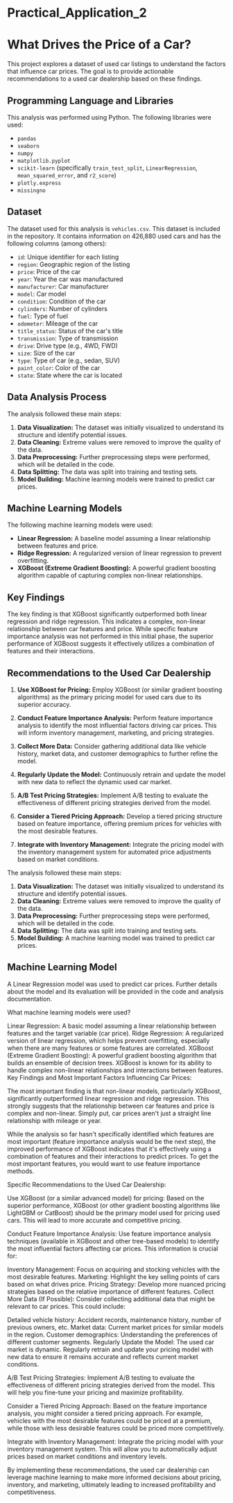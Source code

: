 # Practical_Application_2

# What Drives the Price of a Car?

This project explores a dataset of used car listings to understand the factors that influence car prices.  The goal is to provide actionable recommendations to a used car dealership based on these findings.

## Programming Language and Libraries

This analysis was performed using Python. The following libraries were used:

*   `pandas`
*   `seaborn`
*   `numpy`
*   `matplotlib.pyplot`
*   `scikit-learn` (specifically `train_test_split`, `LinearRegression`, `mean_squared_error`, and `r2_score`)
*   `plotly.express`
*   `missingno`

## Dataset

The dataset used for this analysis is `vehicles.csv`. This dataset is included in the repository. It contains information on 426,880 used cars and has the following columns (among others):

*   `id`: Unique identifier for each listing
*   `region`: Geographic region of the listing
*   `price`: Price of the car
*   `year`: Year the car was manufactured
*   `manufacturer`: Car manufacturer
*   `model`: Car model
*   `condition`: Condition of the car
*   `cylinders`: Number of cylinders
*   `fuel`: Type of fuel
*   `odometer`: Mileage of the car
*   `title_status`: Status of the car's title
*   `transmission`: Type of transmission
*   `drive`: Drive type (e.g., 4WD, FWD)
*   `size`: Size of the car
*   `type`: Type of car (e.g., sedan, SUV)
*   `paint_color`: Color of the car
*   `state`: State where the car is located

## Data Analysis Process


The analysis followed these main steps:

1.  **Data Visualization:** The dataset was initially visualized to understand its structure and identify potential issues.
2.  **Data Cleaning:** Extreme values were removed to improve the quality of the data.
3.  **Data Preprocessing:** Further preprocessing steps were performed, which will be detailed in the code.
4.  **Data Splitting:** The data was split into training and testing sets.
5.  **Model Building:** Machine learning models were trained to predict car prices.

## Machine Learning Models

The following machine learning models were used:

*   **Linear Regression:** A baseline model assuming a linear relationship between features and price.
*   **Ridge Regression:** A regularized version of linear regression to prevent overfitting.
*   **XGBoost (Extreme Gradient Boosting):** A powerful gradient boosting algorithm capable of capturing complex non-linear relationships.

## Key Findings

The key finding is that XGBoost significantly outperformed both linear regression and ridge regression. This indicates a complex, non-linear relationship between car features and price.  While specific feature importance analysis was not performed in this initial phase, the superior performance of XGBoost suggests it effectively utilizes a combination of features and their interactions.

## Recommendations to the Used Car Dealership

1.  **Use XGBoost for Pricing:** Employ XGBoost (or similar gradient boosting algorithms) as the primary pricing model for used cars due to its superior accuracy.

2.  **Conduct Feature Importance Analysis:** Perform feature importance analysis to identify the most influential factors driving car prices. This will inform inventory management, marketing, and pricing strategies.

3.  **Collect More Data:** Consider gathering additional data like vehicle history, market data, and customer demographics to further refine the model.

4.  **Regularly Update the Model:** Continuously retrain and update the model with new data to reflect the dynamic used car market.

5.  **A/B Test Pricing Strategies:** Implement A/B testing to evaluate the effectiveness of different pricing strategies derived from the model.

6.  **Consider a Tiered Pricing Approach:** Develop a tiered pricing structure based on feature importance, offering premium prices for vehicles with the most desirable features.

7.  **Integrate with Inventory Management:** Integrate the pricing model with the inventory management system for automated price adjustments based on market conditions.


The analysis followed these main steps:

1.  **Data Visualization:** The dataset was initially visualized to understand its structure and identify potential issues.
2.  **Data Cleaning:** Extreme values were removed to improve the quality of the data.
3.  **Data Preprocessing:** Further preprocessing steps were performed, which will be detailed in the code.
4.  **Data Splitting:** The data was split into training and testing sets.
5.  **Model Building:** A machine learning model was trained to predict car prices.

## Machine Learning Model

A Linear Regression model was used to predict car prices.  Further details about the model and its evaluation will be provided in the code and analysis documentation.

What machine learning models were used?

Linear Regression: A basic model assuming a linear relationship between features and the target variable (car price).
Ridge Regression: A regularized version of linear regression, which helps prevent overfitting, especially when there are many features or some features are correlated.
XGBoost (Extreme Gradient Boosting): A powerful gradient boosting algorithm that builds an ensemble of decision trees. XGBoost is known for its ability to handle complex non-linear relationships and interactions between features.
Key Findings and Most Important Factors Influencing Car Prices:

The most important finding is that non-linear models, particularly XGBoost, significantly outperformed linear regression and ridge regression. This strongly suggests that the relationship between car features and price is complex and non-linear.  Simply put, car prices aren't just a straight line relationship with mileage or year.

While the analysis so far hasn't specifically identified which features are most important (feature importance analysis would be the next step), the improved performance of XGBoost indicates that it's effectively using a combination of features and their interactions to predict prices.  To get the most important features, you would want to use feature importance methods.

Specific Recommendations to the Used Car Dealership:

Use XGBoost (or a similar advanced model) for pricing:  Based on the superior performance, XGBoost (or other gradient boosting algorithms like LightGBM or CatBoost) should be the primary model used for pricing used cars.  This will lead to more accurate and competitive pricing.

Conduct Feature Importance Analysis:  Use feature importance analysis techniques (available in XGBoost and other tree-based models) to identify the most influential factors affecting car prices. This information is crucial for:

Inventory Management: Focus on acquiring and stocking vehicles with the most desirable features.
Marketing: Highlight the key selling points of cars based on what drives price.
Pricing Strategy: Develop more nuanced pricing strategies based on the relative importance of different features.
Collect More Data (If Possible):  Consider collecting additional data that might be relevant to car prices.  This could include:

Detailed vehicle history: Accident records, maintenance history, number of previous owners, etc.
Market data: Current market prices for similar models in the region.
Customer demographics: Understanding the preferences of different customer segments.
Regularly Update the Model:  The used car market is dynamic.  Regularly retrain and update your pricing model with new data to ensure it remains accurate and reflects current market conditions.

A/B Test Pricing Strategies:  Implement A/B testing to evaluate the effectiveness of different pricing strategies derived from the model.  This will help you fine-tune your pricing and maximize profitability.

Consider a Tiered Pricing Approach:  Based on the feature importance analysis, you might consider a tiered pricing approach.  For example, vehicles with the most desirable features could be priced at a premium, while those with less desirable features could be priced more competitively.

Integrate with Inventory Management:  Integrate the pricing model with your inventory management system.  This will allow you to automatically adjust prices based on market conditions and inventory levels.

By implementing these recommendations, the used car dealership can leverage machine learning to make more informed decisions about pricing, inventory, and marketing, ultimately leading to increased profitability and competitiveness.






